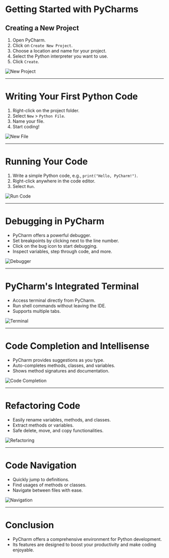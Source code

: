 # Getting Started with PyCharms
## Creating a New Project

1. Open PyCharm.
2. Click on `Create New Project`.
3. Choose a location and name for your project.
4. Select the Python interpreter you want to use.
5. Click `Create`.

![New Project](/img/pycharm_new_project.png)

---

# Writing Your First Python Code

1. Right-click on the project folder.
2. Select `New` > `Python File`.
3. Name your file.
4. Start coding!

![New File](/img/pycharm_new_file.png)

---

# Running Your Code

1. Write a simple Python code, e.g., `print("Hello, PyCharm!")`.
2. Right-click anywhere in the code editor.
3. Select `Run`.

![Run Code](/img/pycharm_run_code.png)

---

# Debugging in PyCharm

- PyCharm offers a powerful debugger.
- Set breakpoints by clicking next to the line number.
- Click on the bug icon to start debugging.
- Inspect variables, step through code, and more.

![Debugger](/img/pycharm_debugger.png)

---

# PyCharm's Integrated Terminal

- Access terminal directly from PyCharm.
- Run shell commands without leaving the IDE.
- Supports multiple tabs.

![Terminal](/img/pycharm_terminal.png)

---

# Code Completion and Intellisense

- PyCharm provides suggestions as you type.
- Auto-completes methods, classes, and variables.
- Shows method signatures and documentation.

![Code Completion](/img/pycharm_code_completion.png)

---

# Refactoring Code

- Easily rename variables, methods, and classes.
- Extract methods or variables.
- Safe delete, move, and copy functionalities.

![Refactoring](/img/pycharm_refactoring.png)

---

# Code Navigation

- Quickly jump to definitions.
- Find usages of methods or classes.
- Navigate between files with ease.

![Navigation](/img/pycharm_navigation.png)

---

# Conclusion

- PyCharm offers a comprehensive environment for Python development.
- Its features are designed to boost your productivity and make coding enjoyable.

